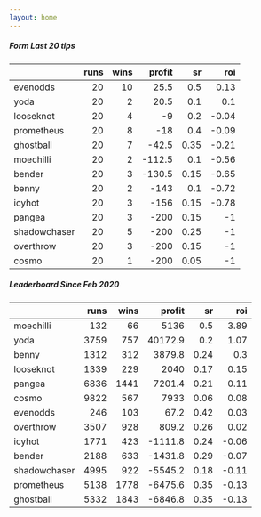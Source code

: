 ```yaml
---   
layout: home   
---   
```



##### Form Last 20 tips   

|              |   runs |   wins |   profit |   sr |   roi |
|:-------------|-------:|-------:|---------:|-----:|------:|
| evenodds     |     20 |     10 |     25.5 | 0.5  |  0.13 |
| yoda         |     20 |      2 |     20.5 | 0.1  |  0.1  |
| looseknot    |     20 |      4 |     -9   | 0.2  | -0.04 |
| prometheus   |     20 |      8 |    -18   | 0.4  | -0.09 |
| ghostball    |     20 |      7 |    -42.5 | 0.35 | -0.21 |
| moechilli    |     20 |      2 |   -112.5 | 0.1  | -0.56 |
| bender       |     20 |      3 |   -130.5 | 0.15 | -0.65 |
| benny        |     20 |      2 |   -143   | 0.1  | -0.72 |
| icyhot       |     20 |      3 |   -156   | 0.15 | -0.78 |
| pangea       |     20 |      3 |   -200   | 0.15 | -1    |
| shadowchaser |     20 |      5 |   -200   | 0.25 | -1    |
| overthrow    |     20 |      3 |   -200   | 0.15 | -1    |
| cosmo        |     20 |      1 |   -200   | 0.05 | -1    |

##### Leaderboard Since Feb 2020   

|              |   runs |   wins |   profit |   sr |   roi |
|:-------------|-------:|-------:|---------:|-----:|------:|
| moechilli    |    132 |     66 |   5136   | 0.5  |  3.89 |
| yoda         |   3759 |    757 |  40172.9 | 0.2  |  1.07 |
| benny        |   1312 |    312 |   3879.8 | 0.24 |  0.3  |
| looseknot    |   1339 |    229 |   2040   | 0.17 |  0.15 |
| pangea       |   6836 |   1441 |   7201.4 | 0.21 |  0.11 |
| cosmo        |   9822 |    567 |   7933   | 0.06 |  0.08 |
| evenodds     |    246 |    103 |     67.2 | 0.42 |  0.03 |
| overthrow    |   3507 |    928 |    809.2 | 0.26 |  0.02 |
| icyhot       |   1771 |    423 |  -1111.8 | 0.24 | -0.06 |
| bender       |   2188 |    633 |  -1431.8 | 0.29 | -0.07 |
| shadowchaser |   4995 |    922 |  -5545.2 | 0.18 | -0.11 |
| prometheus   |   5138 |   1778 |  -6475.6 | 0.35 | -0.13 |
| ghostball    |   5332 |   1843 |  -6846.8 | 0.35 | -0.13 |